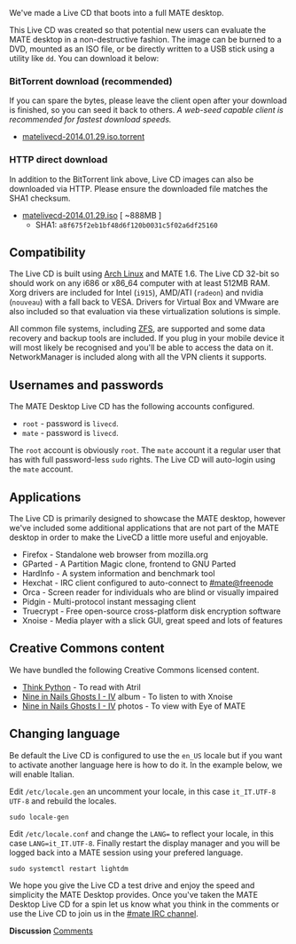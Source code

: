 <!-- 
.. link: 
.. description: 
.. tags: LiveCD,Arch Linux,News,draft
.. date: 2014/01/29 18:19:40
.. title: MATE desktop Live CD
.. slug: 2014-01-29-mate-desktop-live-cd
.. author: Martin Wimpress
-->

We've made a Live CD that boots into a full MATE desktop.

This Live CD was created so that potential new users can evaluate the MATE 
desktop in a non-destructive fashion. The image can be burned to a DVD, 
mounted as an ISO file, or be directly written to a USB stick using a utility 
like `dd`. You can download it below:

### BitTorrent download (recommended)

If you can spare the bytes, please leave the client open after your download 
is finished, so you can seed it back to others. *A web-seed capable client is 
recommended for fastest download speeds.*

  * [matelivecd-2014.01.29.iso.torrent](http://repo.mate-desktop.org/livecd/matelivecd-2014.01.29.iso.torrent)

### HTTP direct download

In addition to the BitTorrent link above, Live CD images can also be 
downloaded via HTTP. Please ensure the downloaded file matches the SHA1 
checksum.

  * [matelivecd-2014.01.29.iso](http://repo.mate-desktop.org/livecd/matelivecd-2014.01.29.iso) [ ~888MB ]
    * SHA1: `a8f675f2eb1bf48d6f120b0031c5f02a6df25160`

## Compatibility

The Live CD is built using [Arch Linux](http://www.archlinux.org) and MATE 
1.6. The Live CD 32-bit so should work on any i686 or x86_64 computer with at 
least 512MB RAM. Xorg drivers are included for Intel (`i915`), AMD/ATI 
(`radeon`) and nvidia (`nouveau`) with a fall back to VESA. Drivers for 
Virtual Box and VMware are also included so that evaluation via these 
virtualization solutions is simple.

All common file systems, including [ZFS](http://open-zfs.org), are supported 
and some data recovery and backup tools are included. If you plug in your 
mobile device it will most likely be recognised and you'll be able to access 
the data on it. NetworkManager is included along with all the VPN clients it 
supports.

## Usernames and passwords

The MATE Desktop Live CD has the following accounts configured.

  * `root` - password is `livecd`.
  * `mate` - password is `livecd`.

The `root` account is obviously `root`. The `mate` account it a regular user 
that has with full password-less `sudo` rights. The Live CD will auto-login 
using the `mate` account.

## Applications

The Live CD is primarily designed to showcase the MATE desktop, however we've 
included some additional applications that are not part of the MATE desktop in 
order to make the LiveCD a little more useful and enjoyable.

  * Firefox   - Standalone web browser from mozilla.org
  * GParted   - A Partition Magic clone, frontend to GNU Parted
  * HardInfo  - A system information and benchmark tool
  * Hexchat   - IRC client configured to auto-connect to [#mate@freenode](https://webchat.freenode.net/?channels=#mate)
  * Orca      - Screen reader for individuals who are blind or visually impaired
  * Pidgin    - Multi-protocol instant messaging client
  * Truecrypt - Free open-source cross-platform disk encryption software
  * Xnoise    - Media player with a slick GUI, great speed and lots of features

## Creative Commons content

We have bundled the following Creative Commons licensed content.

  * [Think Python](http://www.greenteapress.com/thinkpython/)                        - To read with Atril
  * [Nine in Nails Ghosts I - IV](http://ghosts.nin.com/main/home) album   - To listen to with Xnoise
  * [Nine in Nails Ghosts I - IV](http://ghosts.nin.com/main/home) photos  - To view with Eye of MATE

## Changing language

Be default the Live CD is configured to use the `en_US` locale but if you want 
to activate another language here is how to do it. In the example below, we 
will enable Italian.

Edit `/etc/locale.gen` an uncomment your locale, in this case `it_IT.UTF-8 UTF-8`
and rebuild the locales.

    sudo locale-gen

Edit `/etc/locale.conf` and change the `LANG=` to reflect your locale, in this 
case `LANG=it_IT.UTF-8`. Finally restart the display manager and you will be 
logged back into a MATE session using your prefered language.

    sudo systemctl restart lightdm

We hope you give the Live CD a test drive and enjoy the speed and simplicity 
the MATE Desktop provides. Once you've taken the MATE Desktop Live CD for a 
spin let us know what you think in the comments or use the Live CD to join us 
in the [#mate IRC channel](https://webchat.freenode.net/?channels=#mate).

<div class="alert alert-success">
<strong>Discussion</strong> <a href="http://forums.mate-desktop.org/viewtopic.php?f=20&t=0000" class="alert-link">Comments</a>
</div>
